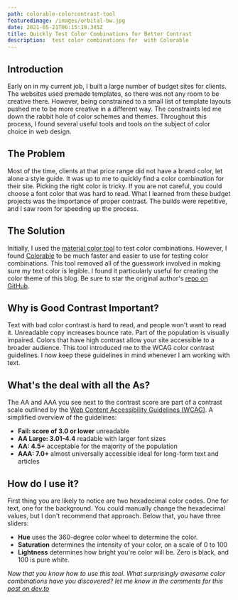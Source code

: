 ```yaml
---
path: colorable-colorcontrast-tool
featuredimage: /images/orbital-bw.jpg
date: 2021-05-21T06:15:19.345Z
title: Quickly Test Color Combinations for Better Contrast
description:  test color combinations for  with Colorable
---
```

## Introduction

Early on in my current job, I built a large number of budget sites for clients. The websites used premade templates, so there was not any room to be creative there. However, being constrained to a small list of template layouts pushed me to be more creative in a different way. The constraints led me down the rabbit hole of color schemes and themes. Throughout this process, I found several useful tools and tools on the subject of color choice in web design.

## The Problem

Most of the time, clients at that price range did not have a brand color, let alone a style guide. It was up to me to quickly find a color combination for their site. Picking the right color is tricky. If you are not careful, you could choose a font color that was hard to read. What I learned from these budget projects was the importance of proper contrast. The builds were repetitive, and I saw room for speeding up the process.

## The Solution

Initially, I used the [material color tool](https://material.io/resources/color/) to test color combinations. However, I found [Colorable](https://colorable.jxnblk.com/26ffba/121212) to be much faster and easier to use for testing color combinations. This tool removed all of the guesswork involved in making sure my text color is legible. I found it particularly useful for creating the color theme of this blog. Be sure to star the original author's [repo on GitHub](https://github.com/jxnblk/colorable/).

## Why is Good Contrast Important?

Text with bad color contrast is hard to read, and people won't want to read it. Unreadable copy increases bounce rate. Part of the population is visually impaired. Colors that have high contrast allow your site accessible to a broader audience. This tool introduced me to the WCAG color contrast guidelines. I now keep these guidelines in mind whenever I am working with text.

## What's the deal with all the As?

The AA and AAA you see next to the contrast score are part of a contrast scale outlined by the [Web Content Accessibility Guidelines (WCAG)](https://www.w3.org/TR/UNDERSTANDING-WCAG20/visual-audio-contrast-contrast.html).
A simplified overview of the guidelines:

- **Fail: score of 3.0 or lower** unreadable
- **AA Large: 3.01-4.4** readable with larger font sizes
- **AA: 4.5+**  acceptable for the majority of the population
- **AAA: 7.0+** almost universally accessible ideal for long-form text and articles

## How do I use it?

First thing you are likely to notice are two hexadecimal color codes. One for text, one for the background. You could manually change the hexadecimal values, but I don't recommend that approach. Below that, you have three sliders:

- **Hue** uses the 360-degree color wheel to determine the color.
- **Saturation** determines the intensity of your color, on a scale of 0 to 100
- **Lightness** determines how bright you're color will be. Zero is black, and 100 is pure white.

_Now that you know how to use this tool. What surprisingly awesome color combinations have you discovered? let me know in the comments for this [post on dev.to](https://dev.to/andrebclark/quickly-test-color-combinations-for-better-contrast-1h1n)_
